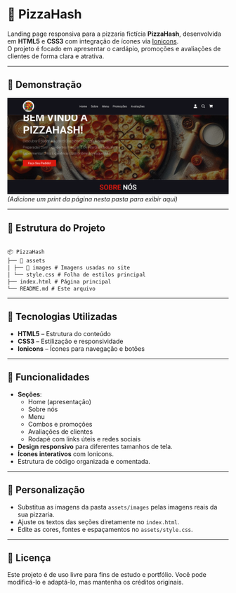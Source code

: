# 🍕 PizzaHash

Landing page responsiva para a pizzaria fictícia **PizzaHash**, desenvolvida em **HTML5** e **CSS3** com integração de ícones via [Ionicons](https://ionic.io/ionicons).  
O projeto é focado em apresentar o cardápio, promoções e avaliações de clientes de forma clara e atrativa.

---

## 📸 Demonstração

![Prévia da Página](./assets/images/preview.png)  
_(Adicione um print da página nesta pasta para exibir aqui)_

---

## 📂 Estrutura do Projeto

```

📦 PizzaHash
├── 📂 assets
│ ├── 📂 images # Imagens usadas no site
│ └── style.css # Folha de estilos principal
├── index.html # Página principal
└── README.md # Este arquivo

```

---

## 🚀 Tecnologias Utilizadas

- **HTML5** – Estrutura do conteúdo
- **CSS3** – Estilização e responsividade
- **Ionicons** – Ícones para navegação e botões

---

## 🎯 Funcionalidades

- **Seções**:
  - Home (apresentação)
  - Sobre nós
  - Menu
  - Combos e promoções
  - Avaliações de clientes
  - Rodapé com links úteis e redes sociais
- **Design responsivo** para diferentes tamanhos de tela.
- **Ícones interativos** com Ionicons.
- Estrutura de código organizada e comentada.

---

## 🔧 Personalização

- Substitua as imagens da pasta `assets/images` pelas imagens reais da sua pizzaria.
- Ajuste os textos das seções diretamente no `index.html`.
- Edite as cores, fontes e espaçamentos no `assets/style.css`.

---

## 📜 Licença

Este projeto é de uso livre para fins de estudo e portfólio.
Você pode modificá-lo e adaptá-lo, mas mantenha os créditos originais.
